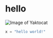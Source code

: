 # hello 
![Image of Yaktocat](https://octodex.github.com/images/yaktocat.png)

``` python 
x = "hello world!" 
```
